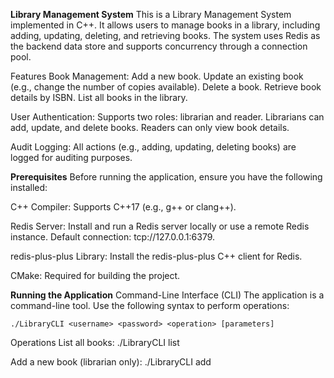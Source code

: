 **Library Management System**
This is a Library Management System implemented in C++. It allows users to manage books in a library, including adding, updating, deleting, and retrieving books. The system uses Redis as the backend data store and supports concurrency through a connection pool.

Features
   Book Management:
       Add a new book.
       Update an existing book (e.g., change the number of copies available).
       Delete a book.
       Retrieve book details by ISBN.
       List all books in the library.

User Authentication:
       Supports two roles: librarian and reader.
       Librarians can add, update, and delete books.
       Readers can only view book details.

Audit Logging:
      All actions (e.g., adding, updating, deleting books) are logged for auditing purposes.



**Prerequisites**
Before running the application, ensure you have the following installed:

C++ Compiler:
   Supports C++17 (e.g., g++ or clang++).

Redis Server:
    Install and run a Redis server locally or use a remote Redis instance.
    Default connection: tcp://127.0.0.1:6379.
  
redis-plus-plus Library:
    Install the redis-plus-plus C++ client for Redis.

CMake:
    Required for building the project.




**Running the Application**
Command-Line Interface (CLI)
The application is a command-line tool. Use the following syntax to perform operations:

    ./LibraryCLI <username> <password> <operation> [parameters]

Operations
List all books:
    ./LibraryCLI <username> <password> list

Add a new book (librarian only):
    ./LibraryCLI <username> <password> add <title> <author> <isbn> <genre> <year> <copies> <description>
Get book details by ISBN:
   ./LibraryCLI <username> <password> get <isbn>

Update book copies (librarian only):
    ./LibraryCLI <username> <password> update <isbn> <copies>
Delete a book (librarian only):
    ./LibraryCLI <username> <password> delete <isbn>

**Sample Output:**
      ./LibraryCLI admin admin123 add "C++ Primer" "Lippman" "9780321714116" "Programming" 2013 10 "C++ book for beginners."
      ./LibraryCLI admin admin123 add "C++ Complete Reference" "Herbert Schildt" "97803217141344" "Programming" 2002 10 "C++ Complete Reference."
      ./LibraryCLI admin admin123 list
            {
                "author": "Lippman",
                "borrowingStatus": "Available",
                "copiesAvailable": 10,
                "description": "C++ book for beginners.",
                "genre": "Programming",
                "isbn": "9780321714116",
                "publicationYear": 2013,
                "title": "C++ Primer"
            }
            {
                "author": "Herbert Schildt",
                "borrowingStatus": "Available",
                "copiesAvailable": 10,
                "description": "C++ Complete Reference.",
                "genre": "Programming",
                "isbn": "97803217141344",
                "publicationYear": 2002,
                "title": "C++ Complete Reference"
            }


**Design and Implementation**
Key Components
 **RedisClient:**
    Manages connections to the Redis server.

 ** Library:**
   Implements the core logic for managing books.
   Uses RedisClient to interact with Redis.

 **Logger:**
   Logs all actions (e.g., adding, updating, deleting books) to a file (library_audit.log).

**Authenticator:**
  Handles user authentication and role-based access control.

**BookFactory:**
  Centralizes the creation of Book objects.

**AuditObserver:**
  Observes changes to the library (e.g., book additions, updates, deletions) and logs them.
